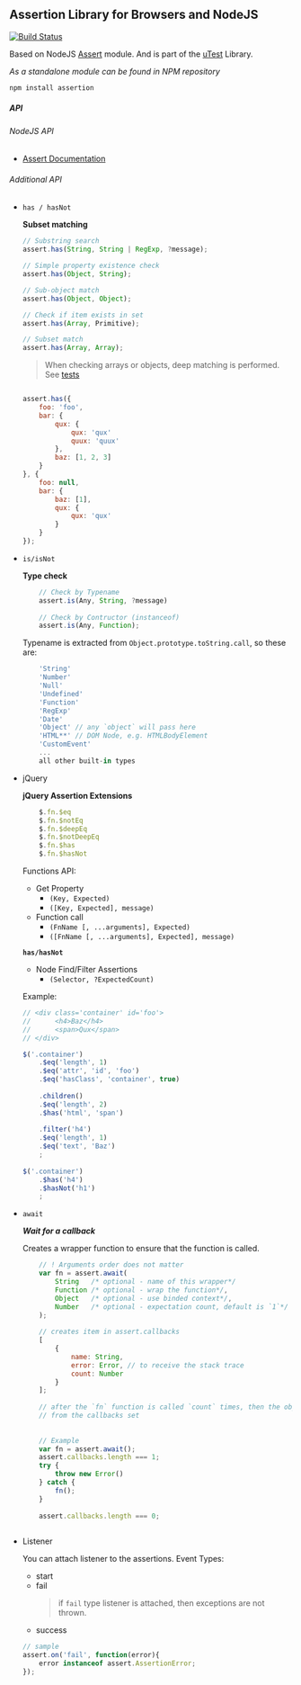 Assertion Library for Browsers and NodeJS
----
[![Build Status](https://travis-ci.org/atmajs/assertion.png?branch=master)](https://travis-ci.org/atmajs/assertion)

Based on NodeJS [Assert](http://nodejs.org/api/assert.html) module. And is part of the [uTest](https://github.com/atmajs/utest) Library.

_As a standalone module can be found in NPM repository_
```bash
npm install assertion
```

##### API

###### NodeJS API

- [Assert Documentation](http://nodejs.org/api/assert.html)

###### Additional API

- `has / hasNot`

	**Subset matching**
	```javascript
	// Substring search
	assert.has(String, String | RegExp, ?message);
	
	// Simple property existence check
	assert.has(Object, String);
	
	// Sub-object match
	assert.has(Object, Object);
	
	// Check if item exists in set
	assert.has(Array, Primitive);
	
	// Subset match
	assert.has(Array, Array);
	```
	
	> When checking arrays or objects, deep matching is performed. See [tests](https://github.com/atmajs/assertion/blob/master/test/has.test)
	
	```javascript
	
	assert.has({
		foo: 'foo',
		bar: {
			qux: {
				qux: 'qux'
				quux: 'quux'
			},
			baz: [1, 2, 3]
		}
	}, {
		foo: null,
		bar: {
			baz: [1],
			qux: {
				qux: 'qux'
			}
		}
	});
	
	```

- `is/isNot`

	**Type check**
	```javascript
		// Check by Typename
		assert.is(Any, String, ?message)
		
		// Check by Contructor (instanceof)
		assert.is(Any, Function);
	```
	Typename is extracted from `Object.prototype.toString.call`, so these are:
	```javascript
		'String'
		'Number'
		'Null'
		'Undefined'
		'Function'
		'RegExp'
		'Date'
		'Object' // any `object` will pass here
		'HTML**' // DOM Node, e.g. HTMLBodyElement
		'CustomEvent'
		...
		all other built-in types
	```

- jQuery

	**jQuery Assertion Extensions**
	```javascript
		$.fn.$eq
		$.fn.$notEq
		$.fn.$deepEq
		$.fn.$notDeepEq
		$.fn.$has
		$.fn.$hasNot
	```
	Functions API:
	- Get Property
		- ``` (Key, Expected) ```
		- ``` ([Key, Expected], message) ```
	- Function call
		- ``` (FnName [, ...arguments], Expected) ```
		- ``` ([FnName [, ...arguments], Expected], message) ```
	
	**`has/hasNot`** 
	- Node Find/Filter Assertions
		- ``` (Selector, ?ExpectedCount) ```
	
	
	Example:
	```javascript
	// <div class='container' id='foo'>
	//		<h4>Baz</h4>
	//		<span>Qux</span>
	// </div>
	
	$('.container')
		.$eq('length', 1)
		.$eq('attr', 'id', 'foo')
		.$eq('hasClass', 'container', true)
		
		.children()
		.$eq('length', 2)
		.$has('html', 'span')
		
		.filter('h4')
		.$eq('length', 1)
		.$eq('text', 'Baz')
		;
		
	$('.container')
		.$has('h4')
		.$hasNot('h1')
		;
	```
	

- `await`

	_**Wait for a callback**_
	
	Creates a wrapper function to ensure that the function is called.
	```javascript
		// ! Arguments order does not matter
		var fn = assert.await(
			String   /* optional - name of this wrapper*/
			Function /* optional - wrap the function*/,
			Object   /* optional - use binded context*/,
			Number   /* optional - expectation count, default is `1`*/
		);
		
		// creates item in assert.callbacks
		[
			{
				name: String,
				error: Error, // to receive the stack trace
				count: Number
			}
		];
		
		// after the `fn` function is called `count` times, then the object is removed
		// from the callbacks set
		
		
		// Example
		var fn = assert.await();
		assert.callbacks.length === 1;
		try {
			throw new Error()
		} catch {
			fn();
		}
		
		assert.callbacks.length === 0;
		
	```
	
- Listener
	
	You can attach listener to the assertions.
	Event Types:
	- start
	- fail
		> if `fail` type listener is attached, then exceptions are not thrown.
	- success
	
	```javascript
	// sample
	assert.on('fail', function(error){
		error instanceof assert.AssertionError;
	});
	```
